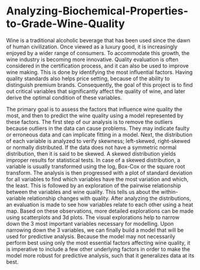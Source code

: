 # Analyzing-Biochemical-Properties-to-Grade-Wine-Quality

Wine is a traditional alcoholic beverage that has been used since the dawn of human civilization. Once viewed as a luxury good, it is increasingly enjoyed by a wider range of consumers. To accommodate this growth, the wine industry is becoming more innovative. Quality evaluation is often considered in the certification process, and it can also be used to improve wine making. This is done by identifying the most influential factors. Having quality standards also helps price setting, because of the ability to distinguish premium brands. Consequently, the goal of this project is to find out critical variables that significantly affect the quality of wine, and later derive the optimal condition of these variables.

The primary goal is to assess the factors that influence wine quality the most, and then to predict the wine quality using a model represented by these factors.
The first step of our analysis is to remove the outliers because outliers in the data can cause problems. They may indicate faulty or erroneous data and can implicate fitting in a model. Next, the distribution of each variable is analyzed to verify skewness; left-skewed, right-skewed or normally distributed. If the data does not have a symmetric normal distribution, then it is said to be skewed. A skewed distribution yields improper results for statistical tests. In case of a skewed
distribution, a variable is usually transformed using the log, Box-Cox or the square root transform. The analysis is then progressed with a plot of standard deviation for all variables to find which variables have the most variation and which, the least. This is followed by an exploration of the pairwise relationship between the variables and wine quality. This tells us about the within-variable relationship changes with quality.
After analyzing the distributions, an evaluation is made to see how variables relate to each other using a heat map. Based on these observations, more detailed explorations can be made using scatterplots and 3d plots. The visual explorations help to narrow down the 3 most important variables necessary for modelling.
Upon narrowing down the 3 variables, we can finally build a model that will be used for predictive analysis. Because the model may not necessarily perform best using only the most essential factors affecting wine quality, it is imperative to include a few other underlying factors in order to make the model more robust for predictive analysis, such that it generalizes data at its best.
